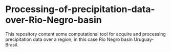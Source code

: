 # Processing-of-precipitation-data-over-Rio-Negro-basin
  This repository content some computational tool for acquire and processing precipitation data over a region, in this case Rio Negro basin Uruguay-Brasil.

